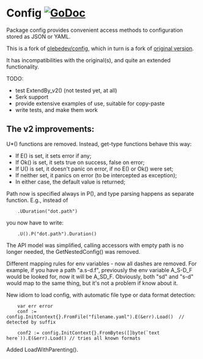 # Config [![GoDoc](https://godoc.org/github.com/rusriver/config?status.png)](https://godoc.org/github.com/rusriver/config)

Package config provides convenient access methods to configuration
stored as JSON or YAML.

This is a fork of [olebedev/config](https://github.com/olebedev/config),
which in turn is a fork of [original version](https://github.com/moraes/config).

It has incompatibilities with the original(s), and quite an extended functionality.

TODO:

- test ExtendBy_v2() (not tested yet, at all)
- Serk support
- provide extensive examples of use, suitable for copy-paste
- write tests, and make them work

## The v2 improvements:

U*() functions are removed. Instead, get-type functions behave this way:

- If E() is set, it sets error if any;
- If Ok() is set, it sets true on success, false on error;
- If U() is set, it doesn't panic on error, if no E() or Ok() were set;
- If neither set, it panics on error (to be intercepted as exception);
- In either case, the default value is returned;

Path now is specified always in P(), and type parsing happens as separate function. E.g.,
instead of

```
    .UDuration("dot.path")
```

you now have to write:

```
    .U().P("dot.path").Duration()
```

The API model was simplified, calling accessors with empty path is no longer needed,
the GetNestedConfig() was removed.

Different mapping rules for env variables - now all dashes are removed. For example,
if you have a path "a.s-d.f", previously the env variable A_S-D_F would be looked for,
now it will be A_SD_F. Obviously, both "sd" and "s-d" would map to the same thing,
but it's not a problem if know about it.

New idiom to load config, with automatic file type or data format detection:

```
    var err error
    conf := config.InitContext{}.FromFile("filename.yaml").E(&err).Load()  // detected by suffix

    conf2 := config.InitContext{}.FromBytes([]byte(`text here`)).E(&err).Load() // tries all known formats
```

Added LoadWithParenting().


